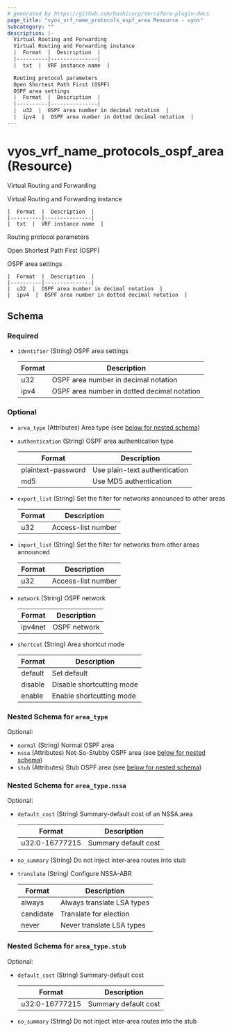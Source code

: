 ```yaml
---
# generated by https://github.com/hashicorp/terraform-plugin-docs
page_title: "vyos_vrf_name_protocols_ospf_area Resource - vyos"
subcategory: ""
description: |-
  Virtual Routing and Forwarding
  Virtual Routing and Forwarding instance
  |  Format  |  Description  |
  |----------|---------------|
  |  txt  |  VRF instance name  |

  Routing protocol parameters
  Open Shortest Path First (OSPF)
  OSPF area settings
  |  Format  |  Description  |
  |----------|---------------|
  |  u32  |  OSPF area number in decimal notation  |
  |  ipv4  |  OSPF area number in dotted decimal notation  |
---
```


# vyos_vrf_name_protocols_ospf_area (Resource)

Virtual Routing and Forwarding

Virtual Routing and Forwarding instance

    |  Format  |  Description  |
    |----------|---------------|
    |  txt  |  VRF instance name  |

Routing protocol parameters

Open Shortest Path First (OSPF)

OSPF area settings

    |  Format  |  Description  |
    |----------|---------------|
    |  u32  |  OSPF area number in decimal notation  |
    |  ipv4  |  OSPF area number in dotted decimal notation  |



<!-- schema generated by tfplugindocs -->
## Schema

### Required

- `identifier` (String) OSPF area settings

    |  Format  |  Description  |
    |----------|---------------|
    |  u32  |  OSPF area number in decimal notation  |
    |  ipv4  |  OSPF area number in dotted decimal notation  |

### Optional

- `area_type` (Attributes) Area type (see [below for nested schema](#nestedatt--area_type))
- `authentication` (String) OSPF area authentication type

    |  Format  |  Description  |
    |----------|---------------|
    |  plaintext-password  |  Use plain-text authentication  |
    |  md5  |  Use MD5 authentication  |
- `export_list` (String) Set the filter for networks announced to other areas

    |  Format  |  Description  |
    |----------|---------------|
    |  u32  |  Access-list number  |
- `import_list` (String) Set the filter for networks from other areas announced

    |  Format  |  Description  |
    |----------|---------------|
    |  u32  |  Access-list number  |
- `network` (String) OSPF network

    |  Format  |  Description  |
    |----------|---------------|
    |  ipv4net  |  OSPF network  |
- `shortcut` (String) Area shortcut mode

    |  Format  |  Description  |
    |----------|---------------|
    |  default  |  Set default  |
    |  disable  |  Disable shortcutting mode  |
    |  enable  |  Enable shortcutting mode  |

<a id="nestedatt--area_type"></a>
### Nested Schema for `area_type`

Optional:

- `normal` (String) Normal OSPF area
- `nssa` (Attributes) Not-So-Stubby OSPF area (see [below for nested schema](#nestedatt--area_type--nssa))
- `stub` (Attributes) Stub OSPF area (see [below for nested schema](#nestedatt--area_type--stub))

<a id="nestedatt--area_type--nssa"></a>
### Nested Schema for `area_type.nssa`

Optional:

- `default_cost` (String) Summary-default cost of an NSSA area

    |  Format  |  Description  |
    |----------|---------------|
    |  u32:0-16777215  |  Summary default cost  |
- `no_summary` (String) Do not inject inter-area routes into stub
- `translate` (String) Configure NSSA-ABR

    |  Format  |  Description  |
    |----------|---------------|
    |  always  |  Always translate LSA types  |
    |  candidate  |  Translate for election  |
    |  never  |  Never translate LSA types  |


<a id="nestedatt--area_type--stub"></a>
### Nested Schema for `area_type.stub`

Optional:

- `default_cost` (String) Summary-default cost

    |  Format  |  Description  |
    |----------|---------------|
    |  u32:0-16777215  |  Summary default cost  |
- `no_summary` (String) Do not inject inter-area routes into the stub
